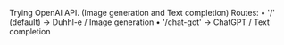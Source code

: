 Trying OpenAI API. (Image generation and Text completion)
Routes:
• '/' (default) -> Duhhl-e / Image generation
• '/chat-got' -> ChatGPT / Text completion
